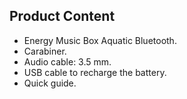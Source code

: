 ## Product Content

- Energy Music Box Aquatic Bluetooth.
- Carabiner.
- Audio cable: 3.5 mm.
- USB cable to recharge the battery.
- Quick guide.

